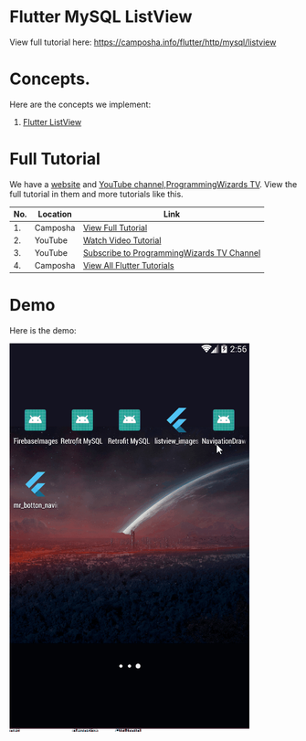 # Flutter MySQL ListView

View full tutorial here: https://camposha.info/flutter/http/mysql/listview

# Concepts.

Here are the concepts we implement:

1. [Flutter ListView](https://camposha.info/flutter/listview)



# Full Tutorial

We have a [website](https://camposha.info) and [YouTube channel,ProgrammingWizards TV](http://www.youtube.com/c/programmingwizards). View the full tutorial in them and more tutorials
like this.


|No.|Location|Link|
|---|--------|---------|
|1.|Camposha|[View Full Tutorial](https://camposha.info/flutter/http/mysql/listview)|
|2.|YouTube |[Watch Video Tutorial](https://www.youtube.com/watch?v=Ukc2habPUbc) |
|3.|YouTube |[Subscribe to ProgrammingWizards TV Channel](https://www.youtube.com/c/programmingwizards) |
|4.|Camposha|[View All Flutter Tutorials](https://camposha.info/flutter)|

# Demo

Here is the demo:

![](/demo/demo1.gif)
